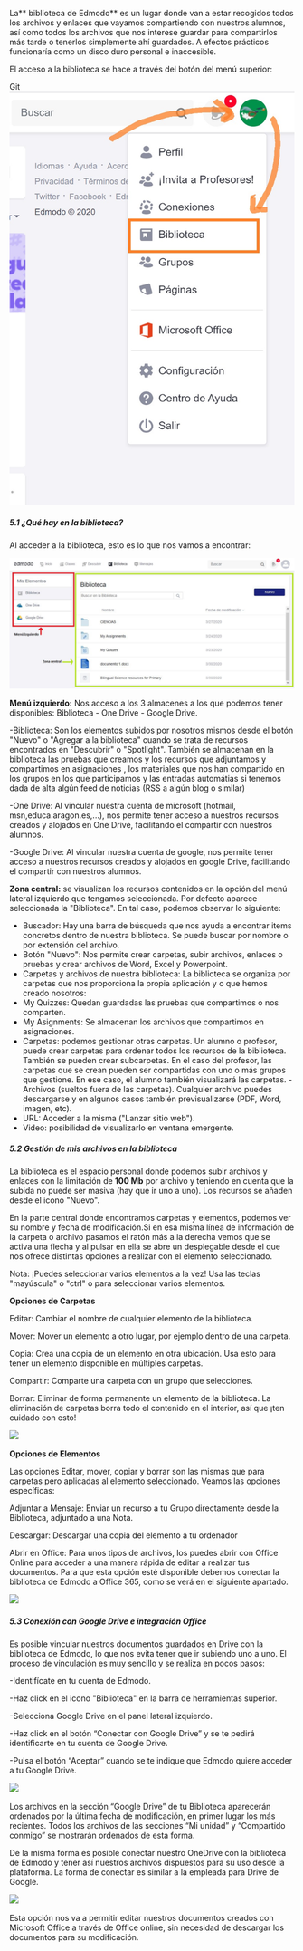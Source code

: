La** biblioteca de Edmodo** es un lugar donde van a estar recogidos todos los archivos y enlaces que vayamos compartiendo con nuestros alumnos, así como todos los archivos que nos interese guardar para compartirlos más tarde o tenerlos simplemente ahí guardados. A efectos prácticos funcionaría como un disco duro personal e inaccesible.

El acceso a la biblioteca se hace a través del botón del menú superior:

Git![](https://github.com/catedu/curso_de_edmodo/raw/gh-pages/assets/biblioteca0.jpg)
##### 5.1 ¿Qué hay en la biblioteca?

Al acceder a la biblioteca, esto es lo que nos vamos a encontrar:

![](https://github.com/catedu/curso_de_edmodo/raw/gh-pages/assets/biblioteca20.JPG)

**Menú izquierdo:** Nos acceso a los 3 almacenes a los que podemos tener disponibles: Biblioteca - One Drive - Google Drive.

-Biblioteca: Son los elementos subidos por nosotros mismos desde el botón "Nuevo"  o "Agregar a la biblioteca" cuando se trata de recursos encontrados en "Descubrir" o "Spotlight". También se almacenan en la biblioteca las pruebas que creamos y los recursos que adjuntamos y compartimos en asignaciones , los materiales que nos han compartido en los grupos en los que participamos y las entradas automátias si tenemos dada de alta algún feed de noticias \(RSS a algún blog o similar\)

-One Drive: Al vincular nuestra cuenta de microsoft \(hotmail, msn,educa.aragon.es,...\), nos permite tener acceso a nuestros recursos creados y alojados en One Drive, facilitando el compartir con nuestros alumnos.

-Google Drive: Al vincular nuestra cuenta de google, nos permite tener acceso a nuestros recursos creados y alojados en google Drive, facilitando el compartir con nuestros alumnos.


**Zona central:** se visualizan los recursos contenidos en la opción del menú lateral izquierdo que tengamos seleccionada.
Por defecto aparece seleccionada la "Biblioteca". En tal caso, podemos observar lo siguiente:

- Buscador: Hay una barra de búsqueda que nos ayuda a encontrar items concretos dentro de nuestra biblioteca. Se puede buscar por nombre o por extensión del archivo.
- Botón "Nuevo": Nos permite crear carpetas, subir archivos, enlaces o pruebas y crear archivos de Word, Excel y Powerpoint.
- Carpetas y archivos de nuestra biblioteca: La biblioteca se organiza por carpetas que nos proporciona la propia aplicación y o que hemos creado nosotros:
- My Quizzes: Quedan guardadas las pruebas que compartimos o nos comparten.
- My Asignments: Se almacenan los archivos que compartimos en asignaciones.
- Carpetas: podemos gestionar otras carpetas. Un alumno o profesor, puede crear carpetas para ordenar todos los recursos de la biblioteca. También se pueden crear subcarpetas. En el caso del profesor, las carpetas que se crean pueden ser compartidas con uno o más grupos que gestione. En ese caso, el alumno también visualizará las carpetas.
-Archivos (sueltos fuera de las carpetas). Cualquier archivo puedes descargarse y en algunos casos también previsualizarse \(PDF, Word, imagen, etc\).
- URL: Acceder a la misma \("Lanzar sitio web"\).
- Video: posibilidad de visualizarlo en ventana emergente.


##### 5.2 Gestión de mis archivos en la biblioteca

La biblioteca es el espacio personal donde podemos subir archivos y enlaces con la limitación de **100 Mb** por archivo y teniendo en cuenta que la subida no puede ser masiva \(hay que ir uno a uno\). Los recursos se añaden desde el icono "Nuevo".

En la parte central donde encontramos carpetas y elementos, podemos ver su nombre y fecha de modificación.Si en esa misma línea de información de la carpeta o archivo pasamos el ratón más a la derecha vemos que se activa una flecha y al pulsar en ella se abre un desplegable desde el que nos ofrece distintas opciones a realizar con el elemento seleccionado.

Nota: ¡Puedes seleccionar varios elementos a la vez! Usa las teclas "mayúscula" o "ctrl" o para seleccionar varios elementos.

**Opciones de Carpetas**

Editar: Cambiar el nombre de cualquier elemento de la biblioteca.

Mover: Mover un elemento a otro lugar, por ejemplo dentro de una carpeta.

Copia: Crea una copia de un elemento en otra ubicación. Usa esto para tener un elemento disponible en múltiples carpetas.

Compartir: Comparte una carpeta con un grupo que selecciones.

Borrar: Eliminar de forma permanente un elemento de la biblioteca. La eliminación de carpetas borra todo el contenido en el interior, así que ¡ten cuidado con esto!

![](https://github.com/catedu/curso_de_edmodo/raw/gh-pages/assets/carpeta.JPG)

**Opciones de Elementos**

Las opciones Editar, mover, copiar y borrar son las mismas que para carpetas pero aplicadas al elemento seleccionado. Veamos las opciones específicas:

Adjuntar a Mensaje: Enviar un recurso a tu Grupo directamente desde la Biblioteca, adjuntado a una Nota.

Descargar: Descargar una copia del elemento a tu ordenador

Abrir en Office: Para unos tipos de archivos, los puedes abrir con Office Online para acceder a una manera rápida de editar a realizar tus documentos. Para que esta opción esté disponible debemos conectar la biblioteca de Edmodo a Office 365, como se verá en el siguiente apartado.

![](https://github.com/catedu/curso_de_edmodo/raw/gh-pages/assets/archivo.JPG)

##### 5.3 Conexión con Google Drive e integración Office

Es posible vincular nuestros documentos guardados en Drive con la biblioteca de Edmodo, lo que nos evita tener que ir subiendo uno a uno. El proceso de vinculación es muy sencillo y se realiza en pocos pasos:

-Identifícate en tu cuenta de Edmodo.

-Haz click en el icono "Biblioteca" en la barra de herramientas superior.

-Selecciona Google Drive en el panel lateral izquierdo.

-Haz click en el botón “Conectar con Google Drive” y se te pedirá identificarte en tu cuenta de Google Drive.

-Pulsa el botón “Aceptar” cuando se te indique que Edmodo quiere acceder a tu Google Drive.

![](https://raw.githubusercontent.com/catedu/curso_de_edmodo/master/assets/import21.png)

Los archivos en la sección “Google Drive” de tu Biblioteca aparecerán ordenados por la última fecha de modificación, en primer lugar los más recientes. Todos los archivos de las secciones “Mi unidad” y “Compartido conmigo” se mostrarán ordenados de esta forma.

De la misma forma es posible conectar nuestro OneDrive con la biblioteca de Edmodo y tener así nuestros archivos dispuestos para su uso desde la plataforma. La forma de conectar es similar a la empleada para Drive de Google.

![](https://raw.githubusercontent.com/catedu/curso_de_edmodo/master/assets/import22.png)

Esta opción nos va a permitir editar nuestros documentos creados con Microsoft Office a través de Office online, sin necesidad de descargar los documentos para su modificación.

